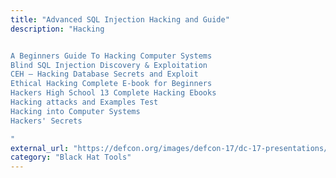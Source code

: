 ```yaml
---
title: "Advanced SQL Injection Hacking and Guide"
description: "Hacking


A Beginners Guide To Hacking Computer Systems
Blind SQL Injection Discovery & Exploitation
CEH – Hacking Database Secrets and Exploit
Ethical Hacking Complete E-book for Beginners
Hackers High School 13 Complete Hacking Ebooks
Hacking attacks and Examples Test
Hacking into Computer Systems
Hackers' Secrets

"
external_url: "https://defcon.org/images/defcon-17/dc-17-presentations/defcon-17-joseph_mccray-adv_sql_injection.pdf"
category: "Black Hat Tools"
---
```

